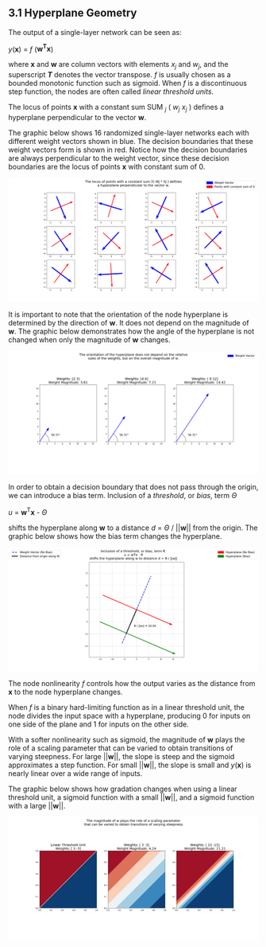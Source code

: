 ## 3.1 Hyperplane Geometry

The output of a single-layer network can be seen as:

<i>y</i>(<b>x</b>) = <i>f</i> (<b>w<sup>T</sup>x</b>)

where <b>x</b> and <b>w</b> are column vectors with elements <i>x<sub>j</sub></i> and <i>w<sub>j</sub></i>, and the superscript 
<i><b>T</b></i> denotes the vector transpose. <i>f</i> is usually chosen as a bounded monotonic function such as sigmoid. When 
<i>f</i> is a discontinuous step function, the nodes are often called <i>linear threshold units</i>.

The locus of points <b>x</b> with a constant sum SUM <i><sub>j</sub></i> ( <i>w<sub>j</sub> x<sub>j</sub></i> ) defines a 
hyperplane perpendicular to the vector <b>w</b>.

The graphic below shows 16 randomized single-layer networks each with different weight vectors shown in blue. The decision
boundaries that these weight vectors form is shown in red. Notice how the decision boundaries are always perpendicular
to the weight vector, since these decision boundaries are the locus of points <b>x</b> with constant sum of 0.


![Graphs](https://github.com/jlehett/Neural-Smithing/blob/master/3.%20Single-Layer%20Networks/3.1%20Hyperplane%20Geometry/images/1.png)


It is important to note that the orientation of the node hyperplane is determined by the direction of <b>w</b>. It does not depend
on the magnitude of <b>w</b>. The graphic below demonstrates how the angle of the hyperplane is not changed when only the magnitude
of <b>w</b> changes.


![Graphs](https://github.com/jlehett/Neural-Smithing/blob/master/3.%20Single-Layer%20Networks/3.1%20Hyperplane%20Geometry/images/2.png)


In order to obtain a decision boundary that does not pass through the origin, we can introduce a bias term.
Inclusion of a <i>threshold</i>, or <i>bias</i>, term <i>Θ</i>

<i>u</i> = <b>w</b><sup>T</sup><b>x</b> - <i>Θ</i>

shifts the hyperplane along <b>w</b> to a distance <i>d</i> = <i>Θ</i> / ||<b>w</b>|| from the origin. The graphic below shows how
the bias term changes the hyperplane.


![Graphs](https://github.com/jlehett/Neural-Smithing/blob/master/3.%20Single-Layer%20Networks/3.1%20Hyperplane%20Geometry/images/3.png)


The node nonlinearity <i>f</i> controls how the output varies as the distance from <b>x</b> to the node hyperplane changes.

When <i>f</i> is a binary hard-limiting function as in a linear threshold unit, the node divides the input space with a hyperplane,
producing 0 for inputs on one side of the plane and 1 for inputs on the other side.

With a softer nonlinearity such as sigmoid, the magnitude of <b>w</b> plays the role of a scaling parameter that can be varied
to obtain transitions of varying steepness. For large ||<b>w</b>||, the slope is steep and the sigmoid approximates a step
function. For small ||<b>w</b>||, the slope is small and <i>y</i>(<b>x</b>) is nearly linear over a wide range of inputs.

The graphic below shows how gradation changes when using a linear threshold unit, a sigmoid function with a small ||<b>w</b>||,
and a sigmoid function with a large ||<b>w</b>||.


![Graphs](https://github.com/jlehett/Neural-Smithing/blob/master/3.%20Single-Layer%20Networks/3.1%20Hyperplane%20Geometry/images/4.png)
